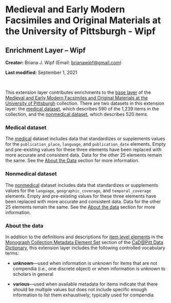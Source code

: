 # Medieval and Early Modern Facsimiles and Original Materials at the University of Pittsburgh - Wipf

## Enrichment Layer – Wipf

**Creator:** Briana J. Wipf (Email: [brianawipf@gmail.com](mailto:brianawipf@gmail.com))

**Last modified:** September 1, 2021

<br>

This extension layer contributes enrichments to the [base layer](https://github.com/CaDatPitt/data-layers/blob/master/base-layers/medieval-and-early-modern_wipf/medieval-and-early-modern_wipf_item-base-layer_monograph-catalog.csv) of the [Medieval and Early Modern Facsimiles and Original Materials at the University of Pittsburgh](https://github.com/CaDatPitt/data-layers/tree/master/base-layers/medieval-and-early-modern_wipf) collection. There are two datasets in this extension layer: the [medical dataset](#medical-dataset), which describes 590 of the 1,239 items in the collection, and the [nonmedical dataset](#nonmedical-dataset), which describes 520 items.

### Medical dataset
The [medical](https://github.com/CaDatPitt/data-layers/tree/master/extension-layers/medieval-and-early-modern_wipf/enrichment_wipf/medieval-and-early-modern_wipf_medical_enrichment.csv) dataset includes data that standardizes or supplements values for the `publication_place`, `language`, and `publication_date` elements. Empty and pre-existing values for these three elements have been replaced with more accurate and consistent data. Data for the other 25 elements remain the same. See the [About the Data](#about-the-data) section for more information.

### Nonmedical dataset
The [nonmedical](https://github.com/CaDatPitt/data-layers/tree/master/extension-layers/medieval-and-early-modern_wipf/enrichment_wipf/medieval-and-early-modern_wipf_nonmedical_enrichment.csv) dataset includes data that standardizes or supplements values for the `language`, `geographic_coverage`, and `temporal_coverage` elements. Empty and pre-existing values for these three elements have been replaced with more accurate and consistent data. Data for the other 25 elements remain the same. See the [About the data](#about-the-data) section for more information.

### About the data
In addition to the definitions and descriptions for [item level elements](https://cadatpitt.github.io/documentation/data-dictionary/monograph-collections.html#item-level) in the [Monograph Collection Metadata Element Set](https://cadatpitt.github.io/documentation/data-dictionary/monograph-collections.html) section of the [CaD@Pitt Data Dictionary](https://cadatpitt.github.io/documentation/04-data-dictionary), this extension layer includes the following controlled vocabulary terms:

- **unknown**—used when information is unknown for items that are not compendia (i.e., one discrete object) or when information is unknown to scholars in general

- **various**—used when available metadata for items indicate that there should be multiple values but does not include specific enough information to list them exhaustively; typically used for compendia
